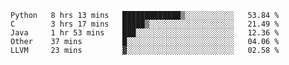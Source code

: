 
<!--START_SECTION:waka-->
```text
Python   8 hrs 13 mins   █████████████▒░░░░░░░░░░░   53.84 % 
C        3 hrs 17 mins   █████▒░░░░░░░░░░░░░░░░░░░   21.49 % 
Java     1 hr 53 mins    ███░░░░░░░░░░░░░░░░░░░░░░   12.36 % 
Other    37 mins         █░░░░░░░░░░░░░░░░░░░░░░░░   04.06 % 
LLVM     23 mins         ▓░░░░░░░░░░░░░░░░░░░░░░░░   02.58 % 
```
<!--END_SECTION:waka-->
